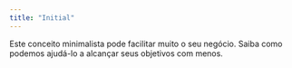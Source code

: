 ```yaml
---
title: "Initial"
---
```


Este conceito minimalista pode facilitar muito o seu negócio. Saiba como podemos ajudá-lo a alcançar seus objetivos com menos.